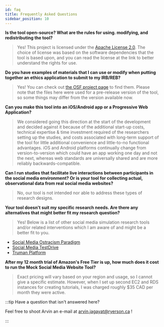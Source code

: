 ```yaml
---
id: faq
title: Frequently Asked Questions
sidebar_position: 10
---
```


**Is the tool open-source? What are the rules for using. modifying, and redistributing the tool?**
> Yes! This project is licensed under the [Apache License 2.0](https://choosealicense.com/licenses/apache-2.0/). The choice of license was based on the software dependencies that the tool is based upon, and you can read the license at the link to better understand the rights for use.

**Do you have examples of materials that I can use or modify when putting together an ethics application to submit to my IRB/REB?**
> Yes! You can check out [the OSF project page](https://osf.io/m2xd8/files/) to find them. Please note that the files here were used for a pre-release version of the tool, so some things may differ from the version available now.

**Can you make this tool into an iOS/Android app or a Progressive Web Application?**
> We considered going this direction at the start of the development and decided against it because of the additional start-up costs, technical expertise & time investment required of the researchers setting up the studies, and costs associated with long-term support of the tool for little additional convenience and little-to-no functional advantages. iOS and Android platforms continually change from version-to-version which could have an app working one day and not the next, whereas web standards are universally shared and are more reliably backwards-compatible.

**Can I run studies that facilitate live interactions between participants in the social media environment? Or is your tool for collecting actual, observational data from real social media websites?**
> No, our tool is not intended nor able to address these types of research designs.

**Your tool doesn't suit my specific research needs. Are there any alternatives that might better fit my research question?**
> Yes! Below is a list of other social media simulation research tools and/or related interventions which I am aware of and might be a better fit to you.
* [Social Media Ostracism Paradigm](https://github.com/smpo/socialmedia)
* [Social Media TestDrive](https://socialmediatestdrive.org/)
* [Truman Platform](https://github.com/cornellsml/truman)

**After my 12 month trial of Amazon's Free Tier is up, how much does it cost to run the Mock Social Media Website Tool?**
> Exact pricing will vary based on your region and usage, so I cannot give a specific estimate. However, when I set up second EC2 and RDS instances for creating tutorials, I was charged roughly $35 CAD per month they were active.

:::tip Have a question that isn't answered here?

Feel free to shoot Arvin an e-mail at arvin.jagayat@ryerson.ca !

:::